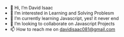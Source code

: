 - 👋 Hi, I’m David Isaac 
- 👀 I’m interested in Learning and Solving Problesm
- 🌱 I’m currently learning Javascript, yes! it never end
- 💞️ I’m looking to collaborate on Javascript Projects 
- 📫 How to reach me on davidisaac081@gmail.com 


<!---
ruggedwizard/ruggedwizard is a ✨ special ✨ repository because its `README.md` (this file) appears on your GitHub profile.
You can click the Preview link to take a look at your changes.
--->

